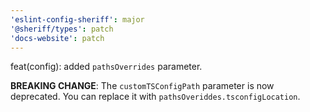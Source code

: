 ```yaml
---
'eslint-config-sheriff': major
'@sheriff/types': patch
'docs-website': patch
---
```


feat(config): added `pathsOverrides` parameter.

**BREAKING CHANGE**: The `customTSConfigPath` parameter is now deprecated. You can replace it with `pathsOveriddes.tsconfigLocation`.
